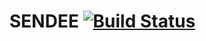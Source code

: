 SENDEE [![Build Status](https://travis-ci.org/hugoabonizio/sendee.svg?branch=master)](https://travis-ci.org/hugoabonizio/sendee)
======
